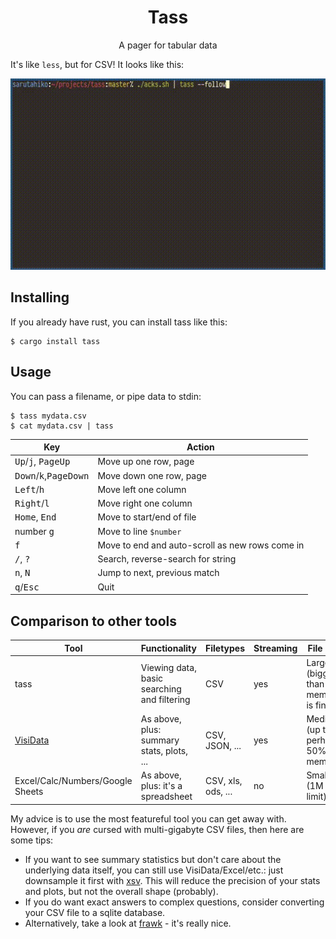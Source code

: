 <h1 align="center">Tass</h1>
<p align="center">A pager for tabular data</p>

It's like `less`, but for CSV!  It looks like this:

<img src="https://github.com/asayers/tass/raw/master/demo.gif">

## Installing

If you already have rust, you can install tass like this:

```
$ cargo install tass
```

## Usage

You can pass a filename, or pipe data to stdin:

```
$ tass mydata.csv
$ cat mydata.csv | tass
```

Key                                               | Action
--------------------------------------------------|--------------------------------------------------
<kbd>Up</kbd>/<kbd>j</kbd>,  <kbd>PageUp</kbd>    | Move up one row, page
<kbd>Down</kbd>/<kbd>k</kbd>,<kbd>PageDown</kbd>  | Move down one row, page
<kbd>Left</kbd>/<kbd>h</kbd>                      | Move left one column
<kbd>Right</kbd>/<kbd>l</kbd>                     | Move right one column
<kbd>Home</kbd>, <kbd>End</kbd>                   | Move to start/end of file
number <kbd>g</kbd>                               | Move to line `$number`
<kbd>f</kbd>                                      | Move to end and auto-scroll as new rows come in
<kbd>/</kbd>, <kbd>?</kbd>                        | Search, reverse-search for string
<kbd>n</kbd>, <kbd>N</kbd>                        | Jump to next, previous match
<kbd>q</kbd>/<kbd>Esc</kbd>                       | Quit

## Comparison to other tools

Tool                             | Functionality                                | Filetypes          | Streaming | File size
---------------------------------|----------------------------------------------|--------------------|-----------|------------------------------------
tass                             | Viewing data, basic searching and filtering  | CSV                | yes       | Large (bigger than memory is fine)
[VisiData]                       | As above, plus: summary stats, plots, ...    | CSV, JSON, ...     | yes       | Medium (up to perhaps 50% of memory)
Excel/Calc/Numbers/Google Sheets | As above, plus: it's a spreadsheet           | CSV, xls, ods, ... | no        | Small (1M row limit)

My advice is to use the most featureful tool you can get away with.  However,
if you _are_ cursed with multi-gigabyte CSV files, then here are some tips:

* If you want to see summary statistics but don't care about the underlying
  data itself, you can still use VisiData/Excel/etc.: just downsample it
  first with [xsv].  This will reduce the precision of your stats and plots,
  but not the overall shape (probably).
* If you do want exact answers to complex questions, consider converting
  your CSV file to a sqlite database.
* Alternatively, take a look at [frawk] - it's really nice.

[VisiData]: https://www.visidata.org/
[xsv]: https://github.com/BurntSushi/xsv
[frawk]: https://github.com/ezrosent/frawk

